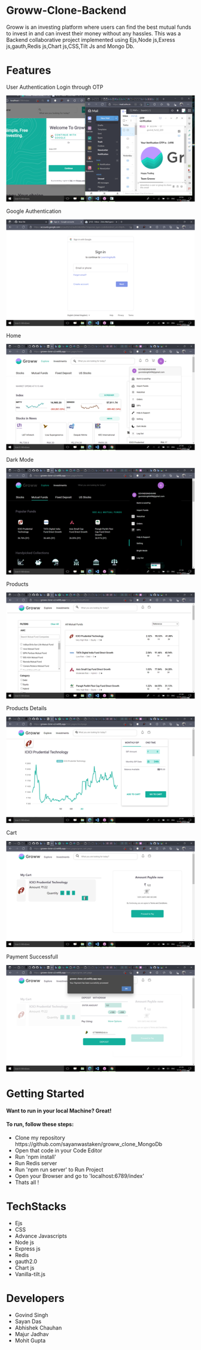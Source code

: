 # Groww-Clone-Backend
Groww is an investing platform where users can find the best mutual funds to invest in and can invest their money without any hassles. This was a Backend collaborative project implemented using Ejs,Node js,Exress js,gauth,Redis js,Chart js,CSS,Tilt Js and Mongo Db.

# Features
<p>User Authentication Login through OTP </p>

![User Authentication](https://raw.githubusercontent.com/Jerry-29/Groww-Clone-Backend/main/public/Images/shot.png)

<p>Google Authentication</p>

![User Authentication](https://raw.githubusercontent.com/Jerry-29/Groww-Clone-Backend/main/public/Images/shot1.png)

<p>Home</p>

![User Authentication](https://raw.githubusercontent.com/Jerry-29/Groww-Clone-Backend/main/public/Images/shot2.png)

<p>Dark Mode</p>

![User Authentication](https://raw.githubusercontent.com/Jerry-29/Groww-Clone-Backend/main/public/Images/shot3.png)

<p>Products</p>

![User Authentication](https://raw.githubusercontent.com/Jerry-29/Groww-Clone-Backend/main/public/Images/shot4.png)

<p>Products Details</p>

![User Authentication](https://raw.githubusercontent.com/Jerry-29/Groww-Clone-Backend/main/public/Images/shot5.png)

<p>Cart</p>

![User Authentication](https://raw.githubusercontent.com/Jerry-29/Groww-Clone-Backend/main/public/Images/shot6.png)

<p>Payment Successfull</p>

![User Authentication](https://raw.githubusercontent.com/Jerry-29/Groww-Clone-Backend/main/public/Images/shot7.png)

# Getting Started

<h4>Want to run in your local Machine? Great!<h4>

<h4>To run, follow these steps:</h4>

  <ul>
    <li>Clone my repository https://github.com/sayanwastaken/groww_clone_MongoDb </li>
    <li>Open that code in your Code Editor</li>
    <li>Run 'npm install'</li>
    <li> Run Redis server</li>
    <li>Run 'npm run server' to Run Project</li>
    <li>Open your Browser and go to 'localhost:6789/index'</li>
    <li>Thats all !</li>
  </ul>
  
  # TechStacks
  <ul>
  <li>Ejs</li>
  <li>CSS</li>
  <li>Advance Javascripts</li> 
  <li>Node js</li>
  <li>Express js</li>
  <li>Redis</li>
  <li>gauth2.0</li>
  <li>Chart js</li>
  <li>Vanilla-tilt.js</li>
  </ul>
  
  # Developers
<ul>
  <li>Govind Singh
  </li>
   <li>
     Sayan Das
  </li>
   <li>
     Abhishek Chauhan
  </li>
   <li>
     Majur Jadhav
  </li>
   <li>
     Mohit Gupta
  </li>
  </ul>
